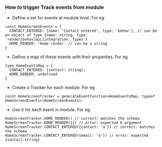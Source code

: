 ### How to trigger Track events from module

- Define a set for events at module level. For eg

```
const HomeScreenEvents = {
  CONTACT_ENTERED: {name: 'Contact entered', type: 'behav'}, // can be an object of type {name: string, type: 'render|behav|api|integration..types'}
  HOME_RENDER: 'Home render' // can be a string
}
```

- Define a map of these events with their properties. For eg

```
type HomeEventsMap = {
  CONTACT_ENTERED: {contact: string};
  HOME_RENDER: undefined
}
```

- Create a Tracker for each module. For eg

```
const HomeScreenTracker = generateEventFunction<HomeEventsMap, typeof HomeScreenEvents>(HomeScreenEvents);
```

- Use it for each event in module. For eg.

```
HomeScreenTracker.HOME_RENDER() // correct: matches the schema
HomeScreenTracker.HOME_RENDER({}) // error: expected 0 argument
HomeScreenTracker.CONTACT_ENTERED({contact: 'a'}) // correct: matches the schema
HomeScreenTracker.CONTACT_ENTERED({email: 'a'}) // error: expected {contact:string}
```
